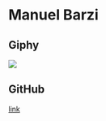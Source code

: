 # Manuel Barzi

## Giphy

![](https://i.giphy.com/media/RM7ObEq9bjBJe/giphy.webp)

## GitHub

[link](https://github.com/manuelbarzi)